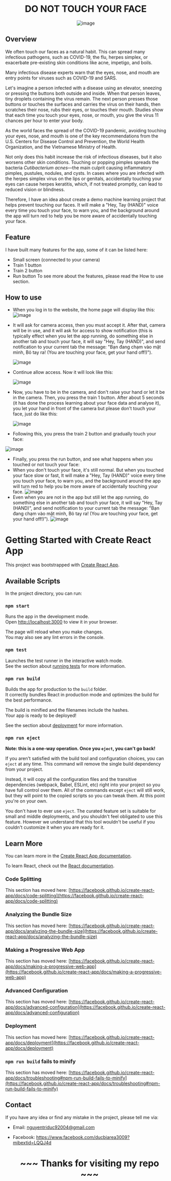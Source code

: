 <div align="center">

  # DO NOT TOUCH YOUR FACE
   ![image](https://github.com/user-attachments/assets/295d142e-138a-4439-a5fe-45fa8fab3a73)

</div>

## Overview
We often touch our faces as a natural habit. This can spread many infectious pathogens, such as COVID-19, the flu, herpes simplex, or exacerbate pre-existing skin conditions like acne, impetigo, and boils.

Many infectious disease experts warn that the eyes, nose, and mouth are entry points for viruses such as COVID-19 and SARS.

Let's imagine a person infected with a disease using an elevator, sneezing or pressing the buttons both outside and inside. When that person leaves, tiny droplets containing the virus remain. The next person presses those buttons or touches the surfaces and carries the virus on their hands, then scratches their nose, rubs their eyes, or touches their mouth. Studies show that each time you touch your eyes, nose, or mouth, you give the virus 11 chances per hour to enter your body.

As the world faces the spread of the COVID-19 pandemic, avoiding touching your eyes, nose, and mouth is one of the key recommendations from the U.S. Centers for Disease Control and Prevention, the World Health Organization, and the Vietnamese Ministry of Health.

Not only does this habit increase the risk of infectious diseases, but it also worsens other skin conditions. Touching or popping pimples spreads the bacteria *Cutibacterium acnes*—the main culprit causing inflammatory pimples, pustules, nodules, and cysts. In cases where you are infected with the herpes simplex virus on the lips or genitals, accidentally touching your eyes can cause herpes keratitis, which, if not treated promptly, can lead to reduced vision or blindness.

Therefore, I have an idea about create a demo machine learning project that helps prevent touching our faces. It will make a "Hey, Tay (HAND)" voice every time you touch your face, to warn you, and the background around the app will turn red to help you be more aware of accidentally touching your face.
## Feature
I have built many features for the app, some of it can be listed here:
- Small screen (connected to your camera)
- Train 1 button
- Train 2 button
- Run button
To see more about the features, please read the How to use section.
## How to use
-	When you log in to the website, the home page will display like this:
  ![image]( https://github.com/user-attachments/assets/b2c91f90-b7e2-4ded-b3fc-b08c9b282cdb)
 	
- It will ask for camera access, then you must accept it. After that, camera will be in use, and it will ask for access to show notification (this is typically effect when you let the app running, do something else in another tab and touch your face, it will say "Hey, Tay (HAND)", and send notification to your current tab the message: "Bạn đang chạm vào mặt mình, Bỏ tay ra! (You are touching your face, get your hand off!)").

    ![image](https://github.com/user-attachments/assets/6c6f1fe8-4786-4145-85be-2431b6faea1b)

- Continue allow access. Now it will look like this:
  
  ![image](https://github.com/user-attachments/assets/99bfb1d8-f697-421d-9b50-eb1dc6726a24)
  
- Now, you have to be in the camera, and don't raise your hand or let it be in the camera. Then, you press the train 1 button. After about 5 seconds (it has done the process learning about your face data and analyse it), you let your hand in front of the camera but please don't touch your face, just do like this:
  
  ![image](https://github.com/user-attachments/assets/e3327a96-e493-475b-87fc-544805265996)
  
-	Following this, you press the train 2 button and gradually touch your face:
  
   ![image](https://github.com/user-attachments/assets/4231c82a-7f96-469f-8622-275eec71a603)

-	Finally, you press the run button, and see what happens when you touched or not touch your face:
- When you don't touch your face, it's still normal. But when you touched your face slow or fast, It will make a "Hey, Tay (HAND)" voice every time you touch your face, to warn you, and the background around the app will turn red to help you be more aware of accidentally touching your face.
   ![image](https://github.com/user-attachments/assets/295d142e-138a-4439-a5fe-45fa8fab3a73)
- Even when you are not in the app but still let the app running, do something else in another tab and touch your face, it will say "Hey, Tay (HAND)", and send notification to your current tab the message: "Bạn đang chạm vào mặt mình, Bỏ tay ra! (You are touching your face, get your hand off!)").
  ![image](https://github.com/user-attachments/assets/de6ee099-8535-460e-9ae3-bd1741871a3a)

# Getting Started with Create React App

This project was bootstrapped with [Create React App](https://github.com/facebook/create-react-app).

## Available Scripts

In the project directory, you can run:

### `npm start`

Runs the app in the development mode.\
Open [http://localhost:3000](http://localhost:3000) to view it in your browser.

The page will reload when you make changes.\
You may also see any lint errors in the console.

### `npm test`

Launches the test runner in the interactive watch mode.\
See the section about [running tests](https://facebook.github.io/create-react-app/docs/running-tests) for more information.

### `npm run build`

Builds the app for production to the `build` folder.\
It correctly bundles React in production mode and optimizes the build for the best performance.

The build is minified and the filenames include the hashes.\
Your app is ready to be deployed!

See the section about [deployment](https://facebook.github.io/create-react-app/docs/deployment) for more information.

### `npm run eject`

**Note: this is a one-way operation. Once you `eject`, you can't go back!**

If you aren't satisfied with the build tool and configuration choices, you can `eject` at any time. This command will remove the single build dependency from your project.

Instead, it will copy all the configuration files and the transitive dependencies (webpack, Babel, ESLint, etc) right into your project so you have full control over them. All of the commands except `eject` will still work, but they will point to the copied scripts so you can tweak them. At this point you're on your own.

You don't have to ever use `eject`. The curated feature set is suitable for small and middle deployments, and you shouldn't feel obligated to use this feature. However we understand that this tool wouldn't be useful if you couldn't customize it when you are ready for it.

## Learn More

You can learn more in the [Create React App documentation](https://facebook.github.io/create-react-app/docs/getting-started).

To learn React, check out the [React documentation](https://reactjs.org/).

### Code Splitting

This section has moved here: [https://facebook.github.io/create-react-app/docs/code-splitting](https://facebook.github.io/create-react-app/docs/code-splitting)

### Analyzing the Bundle Size

This section has moved here: [https://facebook.github.io/create-react-app/docs/analyzing-the-bundle-size](https://facebook.github.io/create-react-app/docs/analyzing-the-bundle-size)

### Making a Progressive Web App

This section has moved here: [https://facebook.github.io/create-react-app/docs/making-a-progressive-web-app](https://facebook.github.io/create-react-app/docs/making-a-progressive-web-app)

### Advanced Configuration

This section has moved here: [https://facebook.github.io/create-react-app/docs/advanced-configuration](https://facebook.github.io/create-react-app/docs/advanced-configuration)

### Deployment

This section has moved here: [https://facebook.github.io/create-react-app/docs/deployment](https://facebook.github.io/create-react-app/docs/deployment)

### `npm run build` fails to minify

This section has moved here: [https://facebook.github.io/create-react-app/docs/troubleshooting#npm-run-build-fails-to-minify](https://facebook.github.io/create-react-app/docs/troubleshooting#npm-run-build-fails-to-minify)






## Contact
If you have any idea or find any mistake in the project, please tell me via:
- Email: nguyentriduc92004@gmail.com
- Facebook: https://www.facebook.com/ducbiarea3009?mibextid=LQQJ4d<div align="center">

  # ~~~ Thanks for visiting my repo ~~~
  
</div>


